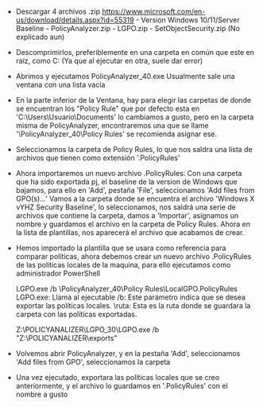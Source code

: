 - Descargar 4 archivos .zip
    https://www.microsoft.com/en-us/download/details.aspx?id=55319
        - Versión Windows 10/11/Server Baseline
        - PolicyAnalyzer.zip
        - LGPO.zip
            - SetObjectSecurity.zip (No explicado aun)

- Descomprimirlos, preferiblemente en una carpeta en común que este en raíz, como C: (Ya que al ejecutar en otra, suele dar error)

- Abrimos y ejecutamos PolicyAnalyzer_40.exe
    Usualmente sale una ventana con una lista vacía

- En la parte inferior de la Ventana, hay para elegir las carpetas de donde se encuentran
    los "Policy Rule" que por defecto esta en 'C:\Users\Usuario\Documents' lo cambiamos a gusto,
    pero en la carpeta misma de PolicyAnalyzer, encontraremos una que se llame '\PolicyAnalyzer_40\Policy Rules'
    se recomienda asignar ese.

- Seleccionamos la carpeta de Policy Rules, lo que nos saldra una lista de archivos que tienen
    como extensión '.PolicyRules'

- Ahora importaremos un nuevo archivo .PolicyRules:
    Con una carpeta que ha sido exportada pj, el baseline de la version de Windows que bajamos,
    para ello en 'Add', pestaña 'File', seleccionamos 'Add files from GPO(s)...'
    Vamos a la carpeta donde se encuentra el archivo 'Windows X vYHZ Security Baseline', lo seleccionamos,
    nos saldrá una serie de archivos que contiene la carpeta, damos a 'Importar', asignamos un nombre y
    guardamos el archivo en la carpeta de Policy Rules.
    Ahora en la lista de plantillas, nos aparecerá el archivo que acabamos de crear.

- Hemos importado la plantilla que se usara como referencia para comparar políticas,
    ahora debemos crear un nuevo archivo .PolicyRules de las políticas locales de la maquina, para ello
    ejecutamos como administrador PowerShell

    LGPO.exe /b \PolicyAnalyzer_40\Policy Rules\LocalGPO.PolicyRules
        LGPO.exe: Llama al ejecutable
        /b: Este parámetro indica que se desea exportar las políticas locales.
        \ruta: Esta es la ruta donde se guardara la carpeta con las políticas exportadas.

    Z:\POLICYANALIZER\LGPO_30\LGPO.exe /b "Z:\POLICYANALIZER\exports"

- Volvemos abrir PolicyAnalyzer, y en la pestaña 'Add', seleccionamos 'Add files from GPO', seleccionamos la carpeta
- Una vez ejecutado, exportara las políticas locales
    que se creo anteriormente, y el archivo lo guardamos en '.PolicyRules' con el nombre  a gusto

